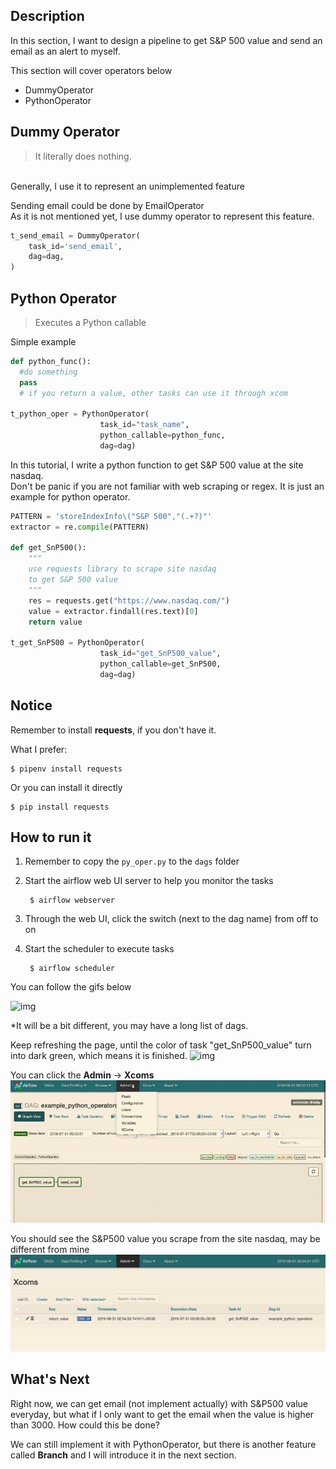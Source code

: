 Description
------------
In this section, I want to design a pipeline to get S&P 500 value and send an email as an alert to myself.

This section will cover operators below
- DummyOperator
- PythonOperator


Dummy Operator
------------
>  It literally does nothing.
<br>
Generally, I use it to represent an unimplemented feature

Sending email could be done by EmailOperator
<br>
As it is not mentioned yet, I use dummy operator to represent this feature.
```python
t_send_email = DummyOperator(
    task_id='send_email',
    dag=dag,
)
```

Python Operator
------------
> Executes a Python callable

Simple example

```python
def python_func():
  #do something
  pass
  # if you return a value, other tasks can use it through xcom

t_python_oper = PythonOperator(
                    task_id="task_name",
                    python_callable=python_func,
                    dag=dag)
```

In this tutorial, I write a python function to get S&P 500 value at the site nasdaq.
<br>
Don't be panic if you are not familiar with web scraping or regex. It is just an example for python operator.

```python
PATTERN = 'storeIndexInfo\("S&P 500","(.+?)"'
extractor = re.compile(PATTERN)

def get_SnP500():
    """
    use requests library to scrape site nasdaq
    to get S&P 500 value
    """
    res = requests.get("https://www.nasdaq.com/")
    value = extractor.findall(res.text)[0]
    return value

t_get_SnP500 = PythonOperator(
                    task_id="get_SnP500_value",
                    python_callable=get_SnP500,
                    dag=dag)
```


Notice
------------

Remember to install **requests**, if you don't have it.

What I prefer:

    $ pipenv install requests

Or you can install it directly

    $ pip install requests

How to run it
------------
1. Remember to copy the `py_oper.py` to the `dags` folder
2. Start the airflow web UI server to help you monitor the tasks

        $ airflow webserver

3. Through the web UI, click the switch (next to the dag name) from off to on
4. Start the scheduler to execute tasks

        $ airflow scheduler


You can follow the gifs below
<br>

![img](imgs/1.gif)

*It will be a bit different, you may have a long list of dags.

Keep refreshing the page, until the color of task "get_SnP500_value" turn into dark green, which means it is finished.
![img](imgs/2.gif)

You can click the **Admin** -> **Xcoms**
![img](imgs/3.gif)

You should see the S&P500 value you scrape from the site nasdaq, may be different from mine
![img](imgs/4.png)


What's Next
------------
Right now, we can get email (not implement actually) with S&P500 value everyday, but what if I only want to get the email when the value is higher than 3000. How could this be done?

We can still implement it with PythonOperator, but there is another feature called **Branch** and I will introduce it in the next section.
